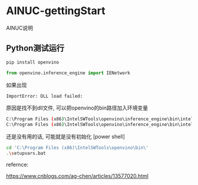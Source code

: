 # AINUC-gettingStart
AINUC说明





## Python测试运行
```bash
pip install openvino
```
```py
from openvino.inference_engine import IENetwork
```
如果出现
```bash
ImportError: DLL load failed:
```
原因是找不到dll文件, 可以把openvino的bin路径加入环境变量
``` bash
C:\Program Files (x86)\IntelSWTools\openvino\inference_engine\bin\intel64\Release
C:\Program Files (x86)\IntelSWTools\openvino\inference_engine\bin\intel64\Debug
```
还是没有用的话, 可能就是没有初始化 [power shell]
```bash
cd 'C:\Program Files (x86)\IntelSWTools\openvino\bin\'
.\setupvars.bat
```


refernce:

https://www.cnblogs.com/ag-chen/articles/13577020.html
